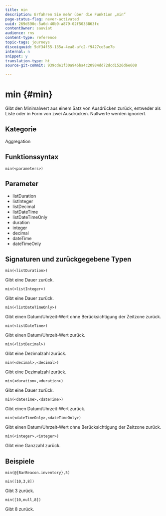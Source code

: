 ```yaml
---
title: min
description: Erfahren Sie mehr über die Funktion „min“
page-status-flag: never-activated
uuid: 269d590c-5a6d-40b9-a879-02f5033863fc
contentOwner: sauviat
audience: rns
content-type: reference
topic-tags: journeys
discoiquuid: 5df34f55-135a-4ea8-afc2-f9427ce5ae7b
internal: n
snippet: y
translation-type: ht
source-git-commit: 939cde1f30a946ba4c20984dd72dcd1526d6e608

---
```



# min {#min}

Gibt den Minimalwert aus einem Satz von Ausdrücken zurück, entweder als Liste oder in Form von zwei Ausdrücken. Nullwerte werden ignoriert.

## Kategorie

Aggregation

## Funktionssyntax

`min(<parameters>)`

## Parameter

* listDuration
* listInteger
* listDecimal
* listDateTime
* listDateTimeOnly
* duration
* integer
* decimal
* dateTime
* dateTimeOnly

## Signaturen und zurückgegebene Typen

`min(<listDuration>)`

Gibt eine Dauer zurück.

`min(<listInteger>)`

Gibt eine Dauer zurück.

`min(<listDateTimeOnly>)`

Gibt einen Datum/Uhrzeit-Wert ohne Berücksichtigung der Zeitzone zurück.

`min(<listDateTime>)`

Gibt einen Datum/Uhrzeit-Wert zurück.

`min(<listDecimal>)`

Gibt eine Dezimalzahl zurück.

`min(<decimal>,<decimal>)`

Gibt eine Dezimalzahl zurück.

`min(<duration>,<duration>)`

Gibt eine Dauer zurück.

`min(<dateTime>,<dateTime>)`

Gibt einen Datum/Uhrzeit-Wert zurück.

`min(<dateTimeOnly>,<dateTimeOnly>)`

Gibt einen Datum/Uhrzeit-Wert ohne Berücksichtigung der Zeitzone zurück.

`min(<integer>,<integer>)`

Gibt eine Ganzzahl zurück.

## Beispiele

`min(@{BarBeacon.inventory},5)`

`min([10,3,8])`

Gibt 3 zurück.

`min([10,null,8])`

Gibt 8 zurück.
